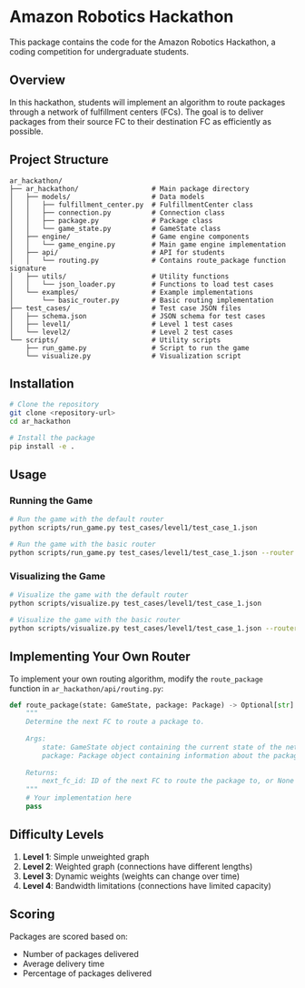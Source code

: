 # Amazon Robotics Hackathon

This package contains the code for the Amazon Robotics Hackathon, a coding competition for undergraduate students.

## Overview

In this hackathon, students will implement an algorithm to route packages through a network of fulfillment centers (FCs). The goal is to deliver packages from their source FC to their destination FC as efficiently as possible.

## Project Structure

```
ar_hackathon/
├── ar_hackathon/                  # Main package directory
│   ├── models/                    # Data models
│   │   ├── fulfillment_center.py  # FulfillmentCenter class
│   │   ├── connection.py          # Connection class
│   │   ├── package.py             # Package class
│   │   └── game_state.py          # GameState class
│   ├── engine/                    # Game engine components
│   │   └── game_engine.py         # Main game engine implementation
│   ├── api/                       # API for students
│   │   └── routing.py             # Contains route_package function signature
│   ├── utils/                     # Utility functions
│   │   └── json_loader.py         # Functions to load test cases
│   └── examples/                  # Example implementations
│       └── basic_router.py        # Basic routing implementation
├── test_cases/                    # Test case JSON files
│   ├── schema.json                # JSON schema for test cases
│   ├── level1/                    # Level 1 test cases
│   └── level2/                    # Level 2 test cases
└── scripts/                       # Utility scripts
    ├── run_game.py                # Script to run the game
    └── visualize.py               # Visualization script
```

## Installation

```bash
# Clone the repository
git clone <repository-url>
cd ar_hackathon

# Install the package
pip install -e .
```

## Usage

### Running the Game

```bash
# Run the game with the default router
python scripts/run_game.py test_cases/level1/test_case_1.json

# Run the game with the basic router
python scripts/run_game.py test_cases/level1/test_case_1.json --router basic
```

### Visualizing the Game

```bash
# Visualize the game with the default router
python scripts/visualize.py test_cases/level1/test_case_1.json

# Visualize the game with the basic router
python scripts/visualize.py test_cases/level1/test_case_1.json --router basic
```

## Implementing Your Own Router

To implement your own routing algorithm, modify the `route_package` function in `ar_hackathon/api/routing.py`:

```python
def route_package(state: GameState, package: Package) -> Optional[str]:
    """
    Determine the next FC to route a package to.
    
    Args:
        state: GameState object containing the current state of the network
        package: Package object containing information about the package
        
    Returns:
        next_fc_id: ID of the next FC to route the package to, or None to stay at current FC
    """
    # Your implementation here
    pass
```

## Difficulty Levels

1. **Level 1**: Simple unweighted graph
2. **Level 2**: Weighted graph (connections have different lengths)
3. **Level 3**: Dynamic weights (weights can change over time)
4. **Level 4**: Bandwidth limitations (connections have limited capacity)

## Scoring

Packages are scored based on:
- Number of packages delivered
- Average delivery time
- Percentage of packages delivered
